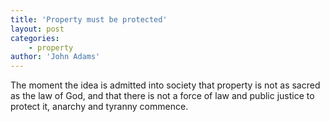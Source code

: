 ```yaml
---
title: 'Property must be protected'
layout: post
categories:
    - property
author: 'John Adams'
---
```


The moment the idea is admitted into society that property is not as sacred as the law of God, and that there is not a force of law and public justice to protect it, anarchy and tyranny commence.